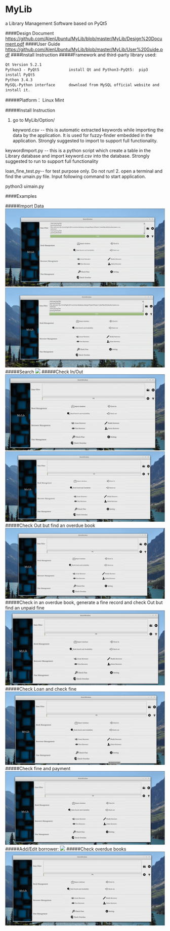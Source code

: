 # MyLib
a Library Management Software based on PyQt5

####Design Document
https://github.com/AlenUbuntu/MyLib/blob/master/MyLib/Design%20Document.pdf
####User Guide
https://github.com/AlenUbuntu/MyLib/blob/master/MyLib/User%20Guide.pdf
####Install Instruction
#####Framework and third-party library used:

    Qt Version 5.2.1
    Python3 - PyQt5             install Qt and Python3-PyQt5:  pip3 install PyQt5
    Python 3.4.3
    MySQL-Python interface      download from MySQL official website and install it.

#####Platform： 
Linux Mint

#####Install Instruction

1. go to MyLib/Option/

   keyword.csv    --   this is automatic extracted keywords while importing the data by the application.
                       It is used for fuzzy-finder embedded in the application. Strongly suggested to
                       import to support full functionality.
                       
  keywordImport.py --  this is a python script which create a table in the Library database and import
                       keyword.csv into the database. Strongly suggested to run to support full functionality

  loan_fine_test.py--  for test purpose only. Do not run!
2. open a terminal and find the umain.py file. Input following command to start application.

   python3 uimain.py
   
####Examples

#####Import Data
![](https://github.com/AlenUbuntu/MyLib/blob/master/MyLib/User%20Guide/import%20data%201.gif)
![](https://github.com/AlenUbuntu/MyLib/blob/master/MyLib/User%20Guide/import%20data%202.gif)
#####Search
![](https://github.com/AlenUbuntu/MyLib/blob/master/MyLib/User%20Guide/search.gif)
#####Check In/Out
![](https://github.com/AlenUbuntu/MyLib/blob/master/MyLib/User%20Guide/check%20out%20and%20in.gif)
![](https://github.com/AlenUbuntu/MyLib/blob/master/MyLib/User%20Guide/check%20out%20and%20in%202.gif)
#####Check Out but find an overdue book
![](https://github.com/AlenUbuntu/MyLib/blob/master/MyLib/User%20Guide/check_out_overdue.gif)
#####Check in an overdue book, generate a fine record and check Out but find an unpaid fine
![](https://github.com/AlenUbuntu/MyLib/blob/master/MyLib/User%20Guide/Overdue%20and%20fine.gif)
#####Check Loan and check fine
![](https://github.com/AlenUbuntu/MyLib/blob/master/MyLib/User%20Guide/Check%20loan%20and%20fine.gif)
#####Check fine and payment
![](https://github.com/AlenUbuntu/MyLib/blob/master/MyLib/User%20Guide/Check%20fine%20and%20fine%20payment.gif)
#####Add/Edit borrower:
![](https://github.com/AlenUbuntu/MyLib/blob/master/MyLib/User%20Guide/add_edit_borrower.gif)
#####Check overdue books
![](https://github.com/AlenUbuntu/MyLib/blob/master/MyLib/User%20Guide/check_overdue.gif)


